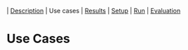 | [Description](README.md) | Use cases | [Results](Results.md) | [Setup](Setup.md) | [Run](Run.md) | [Evaluation](Evaluation.md)

# Use Cases

